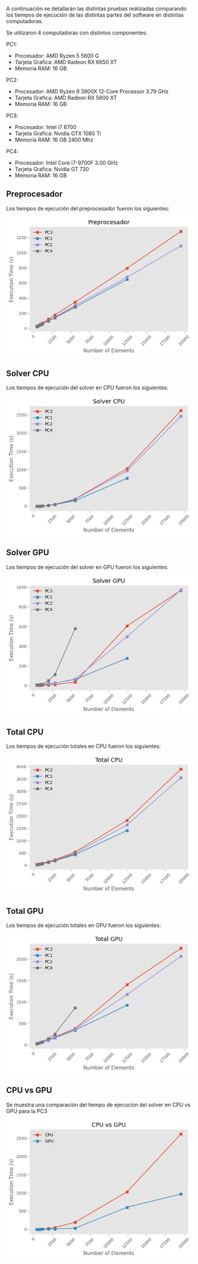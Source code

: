A continuación se detallarán las distintas pruebas realizadas comparando los tiempos de ejecución de las distintas partes del software en distintas computadoras.

Se utilizaron 4 computadoras con distintos componentes:

PC1:
- Procesador: AMD Ryzen 5 5600 G
- Tarjeta Grafica: AMD Radeon RX 6650 XT
- Memoria RAM: 16 GB

PC2:
- Procesador: AMD Ryzen 9 3900X 12-Core Processor 3.79 GHz
- Tarjeta Grafica: AMD Radeon RX 5600 XT
- Memoria RAM: 16 GB

PC3:
- Procesador: Intel i7 8700
- Tarjeta Grafica: Nvidia GTX 1080 Ti
- Memoria RAM: 16 GB 2400 Mhz

PC4:
- Procesador: Intel Core i7-9700F 3.00 GHz
- Tarjeta Grafica: Nvidia GT 730
- Memoria RAM: 16 GB


## Preprocesador

Los tiempos de ejecución del preprocesador fueron los siguientes:

<center><img src="images/timings_Preprocesador.png" ...></center>

## Solver CPU

Los tiempos de ejecución del solver en CPU fueron los siguientes:

<center><img src="images/timings_Solver%20CPU.png" ...></center>

## Solver GPU

Los tiempos de ejecución del solver en GPU fueron los siguientes:

<center><img src="images/timings_Solver%20GPU.png" ...></center>

## Total CPU

Los tiempos de ejecución totales en CPU fueron los siguientes:

<center><img src="images/timings_Total%20CPU.png" ...></center>

## Total GPU

Los tiempos de ejecución totales en GPU fueron los siguientes:

<center><img src="images/timings_Total%20GPU.png" ...></center>

## CPU vs GPU

Se muestra una comparación del tiempo de ejecución del solver en CPU vs GPU para la PC3

<center><img src="images/timings_cpu_vs_gpu.png" ...></center>
